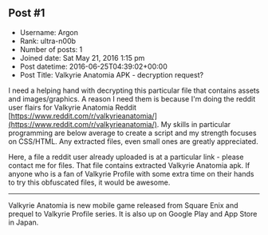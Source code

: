 ## Post #1
- Username: Argon
- Rank: ultra-n00b
- Number of posts: 1
- Joined date: Sat May 21, 2016 1:15 pm
- Post datetime: 2016-06-25T04:39:02+00:00
- Post Title: Valkyrie Anatomia APK - decryption request?

I need a helping hand with decrypting this particular file that contains assets and images/graphics. A reason I need them is because I'm doing the reddit user flairs for Valkyrie Anatomia Reddit [https://www.reddit.com/r/valkyrieanatomia/](https://www.reddit.com/r/valkyrieanatomia/). My skills in particular programming are below average to create a script and my strength focuses on CSS/HTML. Any extracted files, even small ones are greatly appreciated.

Here, a file a reddit user already uploaded is at a particular link - please contact me for files. That file contains extracted Valkyrie Anatomia apk. If anyone who is a fan of Valkyrie Profile with some extra time on their hands to try this obfuscated files, it would be awesome.

-----------
Valkyrie Anatomia is new mobile game released from Square Enix and prequel to Valkyrie Profile series. It is also up on Google Play and App Store in Japan.
